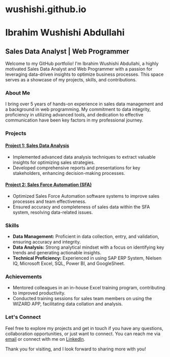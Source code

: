 # wushishi.github.io
# Ibrahim Wushishi Abdullahi

## Sales Data Analyst | Web Programmer

Welcome to my GitHub portfolio! I'm Ibrahim Wushishi Abdullahi, a highly motivated Sales Data Analyst and Web Programmer with a passion for leveraging data-driven insights to optimize business processes. This space serves as a showcase of my projects, skills, and contributions.

### About Me

I bring over 5 years of hands-on experience in sales data management and a background in web programming. My commitment to data integrity, proficiency in utilizing advanced tools, and dedication to effective communication have been key factors in my professional journey.

### Projects

#### [Project 1: Sales Data Analysis](link-to-repo)
- Implemented advanced data analysis techniques to extract valuable insights for optimizing sales strategies.
- Developed comprehensive reports and presentations for key stakeholders, enhancing decision-making processes.

#### [Project 2: Sales Force Automation (SFA)](link-to-repo)
- Optimized Sales Force Automation software systems to improve sales processes and team effectiveness.
- Ensured accuracy and completeness of sales data within the SFA system, resolving data-related issues.

### Skills

- **Data Management:** Proficient in data collection, entry, and validation, ensuring accuracy and integrity.
- **Data Analysis:** Strong analytical mindset with a focus on identifying key trends and generating actionable insights.
- **Technical Proficiency:** Experienced in using SAP ERP System, Nielsen IQ, Microsoft Excel, SQL, Power BI, and GoogleSheet.

### Achievements

- Mentored colleagues in an in-house Excel training program, contributing to improved productivity.
- Conducted training sessions for sales team members on using the WIZARD APP, facilitating data collation and analysis.

### Let's Connect

Feel free to explore my projects and get in touch if you have any questions, collaboration opportunities, or just want to connect. You can reach me via [email](mailto:wushishi24@gmail.com) or connect with me on [LinkedIn](your-linkedin-profile).

Thank you for visiting, and I look forward to sharing more with you!

